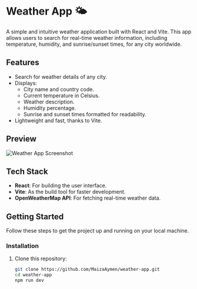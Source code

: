 # Weather App 🌤️

A simple and intuitive weather application built with React and Vite. This app allows users to search for real-time weather information, including temperature, humidity, and sunrise/sunset times, for any city worldwide.

## Features
- Search for weather details of any city.
- Displays:
  - City name and country code.
  - Current temperature in Celsius.
  - Weather description.
  - Humidity percentage.
  - Sunrise and sunset times formatted for readability.
- Lightweight and fast, thanks to Vite.

## Preview
![Weather App Screenshot](https://i.pinimg.com/736x/77/0b/80/770b805d5c99c7931366c2e84e88f251.jpg) 

## Tech Stack
- **React**: For building the user interface.
- **Vite**: As the build tool for faster development.
- **OpenWeatherMap API**: For fetching real-time weather data.

## Getting Started
Follow these steps to get the project up and running on your local machine.

### Installation
1. Clone this repository:
   ```bash
   git clone https://github.com/MaizaAymen/weather-app.git
   cd weather-app
   npm run dev
